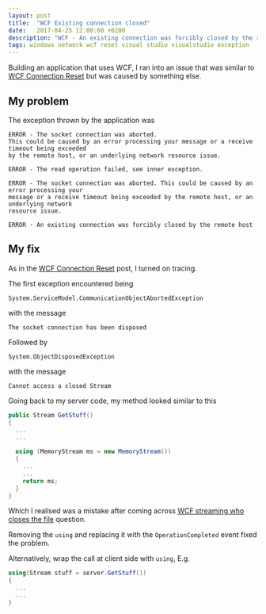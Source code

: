 ```yaml
---
layout: post
title:  "WCF Existing connection closed"
date:   2017-04-25 12:00:00 +0200
description: "WCF - An existing connection was forcibly closed by the remote host"
tags: windows network wcf reset visual studio visualstudio exception
---
```


Building an application that uses WCF, I ran into an issue that was similar to [WCF Connection Reset](_posts/2017-02-08-WCF-connection-reset.md) but was caused by something else.

## My problem

The exception thrown by the application was

```
ERROR - The socket connection was aborted.
This could be caused by an error processing your message or a receive timeout being exceeded
by the remote host, or an underlying network resource issue.

ERROR - The read operation failed, see inner exception.

ERROR - The socket connection was aborted. This could be caused by an error processing your
message or a receive timeout being exceeded by the remote host, or an underlying network
resource issue.

ERROR - An existing connection was forcibly closed by the remote host
```

## My fix

As in the [WCF Connection Reset](_posts/2017-02-08-WCF-connection-reset.md) post, I turned on tracing.

The first exception encountered being
```
System.ServiceModel.CommunicationObjectAbortedException
```
with the message
```
The socket connection has been disposed
```

Followed by
```
System.ObjectDisposedException
```

with the message
```
Cannot access a closed Stream
```

Going back to my server code, my method looked similar to this
```csharp
public Stream GetStuff()
{
  ...
  ...

  using (MemoryStream ms = new MemoryStream())
  {
    ...
    ...
    return ms;
  }
}
```

Which I realised was a mistake after coming across [WCF streaming who closes the file](http://stackoverflow.com/questions/13384886/wcf-streaming-who-closes-the-file#answer-13399154) question.

Removing the ```using``` and replacing it with the ```OperationCompleted``` event fixed the problem.

Alternatively, wrap the call at client side with ```using```, E.g.
```csharp
using(Stream stuff = server.GetStuff())
{
  ...
  ...
}
```
